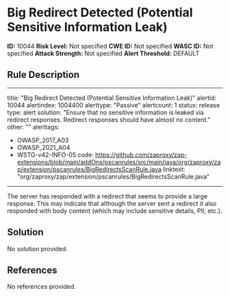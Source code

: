 
# Big Redirect Detected (Potential Sensitive Information Leak)

**ID:** 10044
**Risk Level:** Not specified
**CWE ID:** Not specified
**WASC ID:** Not specified
**Attack Strength:** Not specified
**Alert Threshold:** DEFAULT

## Rule Description
---
title: "Big Redirect Detected (Potential Sensitive Information Leak)"
alertid: 10044
alertindex: 1004400
alerttype: "Passive"
alertcount: 1
status: release
type: alert
solution: "Ensure that no sensitive information is leaked via redirect responses. Redirect responses should have almost no content."
other: ""
alerttags: 
  - OWASP_2017_A03
  - OWASP_2021_A04
  - WSTG-v42-INFO-05
code: https://github.com/zaproxy/zap-extensions/blob/main/addOns/pscanrules/src/main/java/org/zaproxy/zap/extension/pscanrules/BigRedirectsScanRule.java
linktext: "org/zaproxy/zap/extension/pscanrules/BigRedirectsScanRule.java"
---
The server has responded with a redirect that seems to provide a large response. This may indicate that although the server sent a redirect it also responded with body content (which may include sensitive details, PII, etc.).


## Solution
No solution provided.

## References
No references provided.
